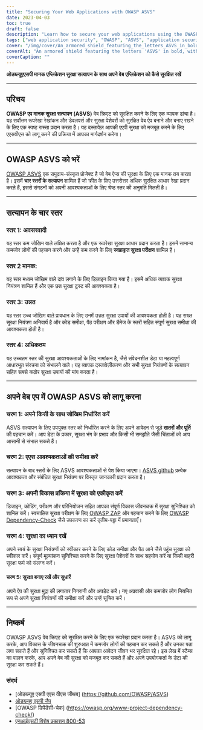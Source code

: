 ```yaml
---
title: "Securing Your Web Applications with OWASP ASVS"
date: 2023-04-03
toc: true
draft: false
description: "Learn how to secure your web applications using the OWASP Application Security Verification Standard (ASVS) to meet the most rigorous security measures and protect against common vulnerabilities."
tags: ["web application security", "OWASP", "ASVS", "application security", "security standards", "cybersecurity", "vulnerability management", "secure coding", "penetration testing", "threat modeling", "security controls", "security assessment", "automated security testing", "manual security testing", "secure development lifecycle", "security best practices", "data security", "risk management", "compliance", "information security"]
cover: "/img/cover/An_armored_shield_featuring_the_letters_ASVS_in_bold.png"
coverAlt: "An armored shield featuring the letters 'ASVS' in bold, with the shield protecting a web application behind it"
coverCaption: ""
---
```


 **ओडब्ल्यूएएसपी मानक एप्लिकेशन सुरक्षा सत्यापन के साथ अपने वेब एप्लिकेशन को कैसे सुरक्षित रखें**  ______  ## परिचय  **OWASP एप मानक सुरक्षा सत्यापन (ASVS)** वेब क्रिएट को सुरक्षित करने के लिए एक व्यापक ढांचा है। यह सर्वोत्तम रूपरेखा रेखांकन और डेवलपर्स और सुरक्षा पेशेवरों को सुरक्षित वेब ऐप बनाने और बनाए रखने के लिए एक स्पष्ट रास्ता प्रदान करता है। यह दस्तावेज़ आपकी एएपी सुरक्षा को मजबूत करने के लिए एएसवीएस को लागू करने की प्रक्रिया में आपका मार्गदर्शन करेगा।  ______  ## OWASP ASVS को भरें  [OWASP ASVS](https://owasp.org/www-project-application-security-verification-standard/) एक समुदाय-संस्कृत प्रोजेक्ट है जो वेब ऐप्स की सुरक्षा के लिए एक मानक तय करता है। इसमें **चार स्तरों के सत्यापन** शामिल हैं जो क्रीत के लिए उत्तरोत्तर अधिक सुरक्षित आधार रेखा प्रदान करते हैं, इससे संगठनों को अपनी आवश्यकताओं के लिए श्रेष्ठ स्तर की अनुमति मिलती है।  ______  ## सत्यापन के चार स्तर  ### स्तर 1: अवसरवादी  यह स्तर कम जोखिम वाले लक्षित करता है और एक रूपरेखा सुरक्षा आधार प्रदान करता है। इसमें सामान्य कमजोर लोगों की पहचान करने और उन्हें कम करने के लिए **स्वप्राकृत सुरक्षा परीक्षण** शामिल है।  ### स्तर 2 मानक:  यह स्तर मध्यम जोखिम वाले दांव लगाने के लिए डिज़ाइन किया गया है। इसमें अधिक व्यापक सुरक्षा नियंत्रण शामिल हैं और एक छत सुरक्षा ट्रस्ट की आवश्यकता है।  ### स्तर 3: उन्नत  यह स्तर उच्च जोखिम वाले प्रावधान के लिए उनमें उन्नत सुरक्षा उपायों की आवश्यकता होती है। यह सख्त सुरक्षा नियंत्रण अनिवार्य है और कोड समीक्षा, पैठ परीक्षण और डैमेज के स्तरों सहित संपूर्ण सुरक्षा समीक्षा की आवश्यकता होती है।  ### स्तर 4: अधिकतम  यह उच्चतम स्तर की सुरक्षा आवश्यकताओं के लिए नामांकन है, जैसे संवेदनशील डेटा या महत्वपूर्ण आधारभूत संरचना को संभालने वाले। यह व्यापक दस्तावेज़ीकरण और सभी सुरक्षा नियंत्रणों के सत्यापन सहित सबसे कठोर सुरक्षा उपायों की मांग करता है।  ______  ## अपने वेब एप में OWASP ASVS को लागू करना  ### चरण 1: अपने किसी के साथ जोखिम निर्धारित करें  ASVS सत्यापन के लिए उपयुक्त स्तर को निर्धारित करने के लिए अपने आवेदन से जुड़े **खतरों और पूर्ति** की पहचान करें। आप डेटा के प्रकार, सुरक्षा भंग के प्रभाव और किसी भी समझौते जैसी चिंताओं को आप आसानी से संभाल सकते हैं।  ### चरण 2: एएस आवश्यकताओं की समीक्षा करें  सत्यापन के बाद स्तरों के लिए ASVS आवश्यकताओं से पेश किया जाएगा। [ASVS github](https://github.com/OWASP/ASVS) प्रत्येक आवश्यकता और संबंधित सुरक्षा नियंत्रण पर विस्तृत जानकारी प्रदान करता है।  ### चरण 3: अपनी विकास प्रक्रिया में सुरक्षा को एकीकृत करें  डिजाइन, कोडिंग, परीक्षण और परिनियोजन सहित आपका संपूर्ण विकास जीवनचक्र में सुरक्षा सुनिश्चित को शामिल करें। स्वचालित सुरक्षा परीक्षण के लिए [OWASP ZAP](https://www.zaproxy.org/) और पहचान करने के लिए [OWASP Dependency-Check](https://owasp.org/www-project-dependency-check/) जैसे उपकरण का करें तृतीय-पट्टा में प्रमाणताएँ।  ### चरण 4: सुरक्षा का ध्यान रखें  अपने स्वयं के सुरक्षा नियंत्रणों को स्वीकार करने के लिए कोड समीक्षा और पैठ आने जैसे पहुंच सुरक्षा को स्वीकार करें। संपूर्ण मूल्यांकन सुनिश्चित करने के लिए सुरक्षा पेशेवरों के साथ सहयोग करें या किसी बाहरी सुरक्षा फर्म को संलग्न करें।  #### चरण 5: सुरक्षा बनाए रखें और सुधारें  अपने ऐप की सुरक्षा मुद्रा की लगातार निगरानी और अपडेट करें। नए अप्रवासी और कमजोर लोग नियमित रूप से अपने सुरक्षा नियंत्रणों की समीक्षा करें और उन्हें सूचित करें।  ______  ## निष्कर्ष  OWASP ASVS वेब क्रिएट को सुरक्षित करने के लिए एक रूपरेखा प्रदान करता है। ASVS को लागू करके, आप विकास के जीवनचक्र की शुरुआत में कमजोर लोगों की पहचान कर सकते हैं और उनका पता लगा सकते हैं और सुनिश्चित कर सकते हैं कि आपका आवेदन जीवन भर सुरक्षित रहे। इस लेख में स्टैम्स का पालन करके, आप अपने वेब की सुरक्षा को मजबूत कर सकते हैं और अपने उपयोगकर्ता के डेटा की सुरक्षा कर सकते हैं।  ### संदर्भ  - [ओडब्ल्यूए एसपी एएस वीएस जीथब] (https://github.com/OWASP/ASVS) - [ओडब्ल्यूए एसपी जैप](https://www.zaproxy.org/) - [OWASP डिपेंडेंसी-चेक] (https://owasp.org/www-project-dependency-check/) - [एनआईएसटी विशेष प्रकाशन 800-53](https://nvlpubs.nist.gov/nistpubs/SpecialPublications/NIST.SP.800-53r5.pdf)